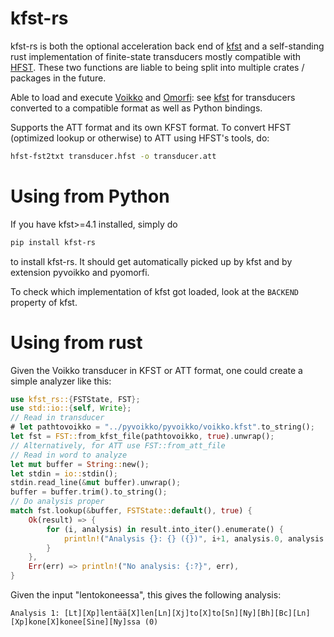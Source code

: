 # kfst-rs

kfst-rs is both the optional acceleration back end of [kfst](https://github.com/fergusq/fst-python) and a self-standing rust implementation of finite-state transducers mostly compatible with [HFST](https://hfst.github.io/). These two functions are liable to being split into multiple crates / packages in the future.

Able to load and execute [Voikko](https://voikko.puimula.org/) and [Omorfi](https://github.com/flammie/omorfi):
see [kfst](https://github.com/fergusq/fst-python) for transducers converted to a compatible format as well as Python bindings.

Supports the ATT format and its own KFST format.
To convert HFST (optimized lookup or otherwise) to ATT using HFST's tools, do:
```bash
hfst-fst2txt transducer.hfst -o transducer.att
```

# Using from Python

If you have kfst>=4.1 installed, simply do

```bash
pip install kfst-rs
```

to install kfst-rs. It should get automatically picked up by kfst and by extension pyvoikko and pyomorfi.

To check which implementation of kfst got loaded, look at the `BACKEND` property of kfst.

# Using from rust

Given the Voikko transducer in KFST or ATT format, one could create a simple analyzer like this:
```rust
use kfst_rs::{FSTState, FST};
use std::io::{self, Write};
// Read in transducer
# let pathtovoikko = "../pyvoikko/pyvoikko/voikko.kfst".to_string();
let fst = FST::from_kfst_file(pathtovoikko, true).unwrap();
// Alternatively, for ATT use FST::from_att_file
// Read in word to analyze
let mut buffer = String::new();
let stdin = io::stdin();
stdin.read_line(&mut buffer).unwrap();
buffer = buffer.trim().to_string();
// Do analysis proper
match fst.lookup(&buffer, FSTState::default(), true) {
    Ok(result) => {
        for (i, analysis) in result.into_iter().enumerate() {
            println!("Analysis {}: {} ({})", i+1, analysis.0, analysis.1)
        }
    },
    Err(err) => println!("No analysis: {:?}", err),
}
```
Given the input "lentokoneessa", this gives the following analysis:
```text
Analysis 1: [Lt][Xp]lentää[X]len[Ln][Xj]to[X]to[Sn][Ny][Bh][Bc][Ln][Xp]kone[X]konee[Sine][Ny]ssa (0)
```